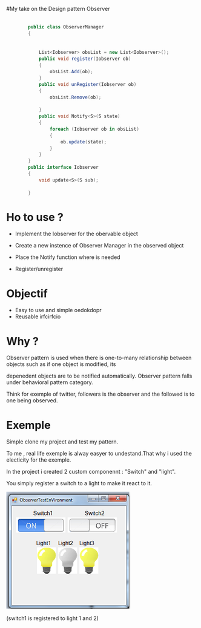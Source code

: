 #My take on the Design pattern  Observer
```csharp

        public class ObserverManager
        {


            List<Iobserver> obsList = new List<Iobserver>();
            public void register(Iobserver ob)
            {
                obsList.Add(ob);
            }
            public void unRegister(Iobserver ob)
            {
                obsList.Remove(ob);

            }
            public void Notify<S>(S state)
            {
                foreach (Iobserver ob in obsList)
                {
                    ob.update(state);
                }
            }
        }
        public interface Iobserver
        {
            void update<S>(S sub);

        }
```
# Ho to use ?

* Implement the Iobserver for the obervable object

* Create a new instence of Observer Manager in the observed object

* Place the Notify function where is needed

* Register/unregister 

# Objectif 

* Easy to use and simple
        oedokdopr
* Reusable
        irfcirfcio

# Why ?

Observer pattern is used when there is one-to-many relationship between objects such as if one object is modified, its

depenedent objects are to be notified automatically. Observer pattern falls under behavioral pattern category.

Think for exemple of twitter, followers is the observer and the followed is to one being observed.

# Exemple

Simple clone my project and test my pattern.

To me , real life exemple is alway easyer to undestand.That why i used the electicity for the exemple.

In the project i created 2 custom componennt : "Switch" and "light".

You simply register a switch to a light to make it react to it.



![alt tag](https://raw.githubusercontent.com/JGLaferte/Observer/master/lightExemple.png)

(switch1 is registered to light 1 and 2)



  
